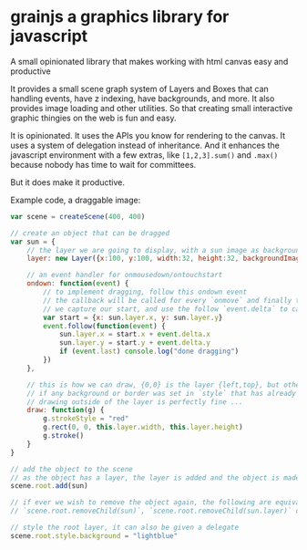 # grainjs a graphics library for javascript

A small opinionated library that makes working with html canvas easy and productive

It provides a small scene graph system of Layers and Boxes that can handling events, have z indexing, have backgrounds, and more. It also provides image loading and other utilities. So that creating small interactive graphic thingies on the web is fun and easy.

It is opinionated. It uses the APIs you know for rendering to the canvas. It uses a system of delegation instead of inheritance. And it enhances the javascript environment with a few extras, like `[1,2,3].sum()` and `.max()` because nobody has time to wait for committees.

But it does make it productive.

Example code, a draggable image:

```javascript
var scene = createScene(400, 400)

// create an object that can be dragged
var sun = {
    // the layer we are going to display, with a sun image as background
    layer: new Layer({x:100, y:100, width:32, height:32, backgroundImage:scene.image("sun.png")}),

    // an event handler for onmousedown/ontouchstart
    ondown: function(event) {
        // to implement dragging, follow this ondown event
        // the callback will be called for every `onmove` and finally the last `onup` event
        // we capture our start, and use the follow `event.delta` to calculate our new position
        var start = {x: sun.layer.x, y: sun.layer.y}
        event.follow(function(event) {
            sun.layer.x = start.x + event.delta.x
            sun.layer.y = start.y + event.delta.y
            if (event.last) console.log("done dragging")
        })
    },

    // this is how we can draw, {0,0} is the layer {left,top}, but otherwise g is a normal canvas 2d context
    // if any background or border was set in `style` that has already been drawn before draw is called
    // drawing outside of the layer is perfectly fine ...
    draw: function(g) {
        g.strokeStyle = "red"
        g.rect(0, 0, this.layer.width, this.layer.height)
        g.stroke()
    }
}

// add the object to the scene
// as the object has a layer, the layer is added and the object is made the delegate of the layer
scene.root.add(sun)

// if ever we wish to remove the object again, the following are equivalent:
// `scene.root.removeChild(sun)`, `scene.root.removeChild(sun.layer)` or `sun.layer.remove()`

// style the root layer, it can also be given a delegate
scene.root.style.background = "lightblue"
```
